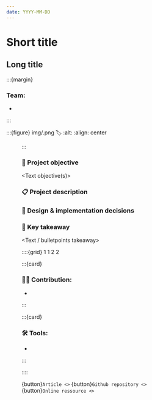 ```yaml
---
date: YYYY-MM-DD
---
```


# Short title

## Long title

:::{margin}
### Team:
* 
:::

:::{figure} img/<image>.png
:label: <label>
:alt: <alt text>
:align: center

<Figure caption>
:::

### 🎯 Project objective
<Text objective(s)>

### 📋 Project description
<Text description>

### 🎨 Design & implementation decisions
<Text decisions>

### 🧾 Key takeaway
<Text / bulletpoints takeaway>

::::{grid} 1 1 2 2

:::{card}

### 👨‍💻 Contribution:
* 
:::

:::{card}

### 🛠 Tools:
* 
:::

::::

{button}`Article <>`
{button}`Github repository <>`
{button}`Online ressource <>`